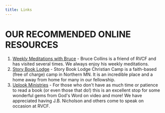 ```yaml
---
title: Links
---
```


# [](#header-1) OUR RECOMMENDED ONLINE RESOURCES

1. [Weekly Meditations with Bruce](http://bdcministries.com/) - Bruce Collins is a friend of RVCF and has visited several times. We always enjoy his weekly meditations.
2. [Story Book Lodge](www.storybooklodge.org) - Story Book Lodge Christian Camp is a faith-based (free of charge) camp in Northern MN. It is an incredible place and a home away from home for many in our fellowship.
3. [Uplook Ministries](www.uplook.org) - For those who don't have as much time or patience to read a book (or even those that do!) this is an excellent stop for some wonderful gems from God's Word on video and more! We have appreciated having J.B. Nicholson and others come to speak on occasion at RVCF.
